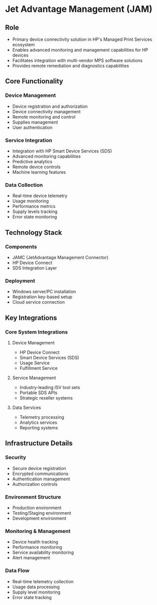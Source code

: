 # Jet Advantage Management (JAM)

## Role
- Primary device connectivity solution in HP's Managed Print Services ecosystem
- Enables advanced monitoring and management capabilities for HP devices
- Facilitates integration with multi-vendor MPS software solutions
- Provides remote remediation and diagnostics capabilities

## Core Functionality

### Device Management
- Device registration and authorization
- Device connectivity management
- Remote monitoring and control
- Supplies management
- User authentication

### Service Integration
- Integration with HP Smart Device Services (SDS)
- Advanced monitoring capabilities
- Predictive analytics
- Remote device controls
- Machine learning features

### Data Collection
- Real-time device telemetry
- Usage monitoring
- Performance metrics
- Supply levels tracking
- Error state monitoring

## Technology Stack

### Components
- JAMC (JetAdvantage Management Connector)
- HP Device Connect
- SDS Integration Layer

### Deployment
- Windows server/PC installation
- Registration key-based setup
- Cloud service connection

## Key Integrations

### Core System Integrations
1. Device Management
   - HP Device Connect
   - Smart Device Services (SDS)
   - Usage Service
   - Fulfillment Service

2. Service Management
   - Industry-leading ISV tool sets
   - Portable SDS APIs
   - Strategic reseller systems

3. Data Services
   - Telemetry processing
   - Analytics services
   - Reporting systems

## Infrastructure Details

### Security
- Secure device registration
- Encrypted communications
- Authentication management
- Authorization controls

### Environment Structure
- Production environment
- Testing/Staging environment
- Development environment

### Monitoring & Management
- Device health tracking
- Performance monitoring
- Service availability monitoring
- Alert management

### Data Flow
- Real-time telemetry collection
- Usage data processing
- Supply level monitoring
- Error state tracking